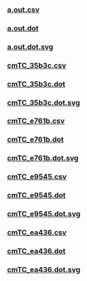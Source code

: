 ### [a.out.csv](a.out.csv)
### [a.out.dot](a.out.dot)
### [a.out.dot.svg](a.out.dot.svg)
### [cmTC_35b3c.csv](cmTC_35b3c.csv)
### [cmTC_35b3c.dot](cmTC_35b3c.dot)
### [cmTC_35b3c.dot.svg](cmTC_35b3c.dot.svg)
### [cmTC_e761b.csv](cmTC_e761b.csv)
### [cmTC_e761b.dot](cmTC_e761b.dot)
### [cmTC_e761b.dot.svg](cmTC_e761b.dot.svg)
### [cmTC_e9545.csv](cmTC_e9545.csv)
### [cmTC_e9545.dot](cmTC_e9545.dot)
### [cmTC_e9545.dot.svg](cmTC_e9545.dot.svg)
### [cmTC_ea436.csv](cmTC_ea436.csv)
### [cmTC_ea436.dot](cmTC_ea436.dot)
### [cmTC_ea436.dot.svg](cmTC_ea436.dot.svg)
